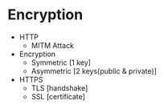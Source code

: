 # Encryption

- HTTP
  - MITM Attack
- Encryption
  - Symmetric [1 key]
  - Asymmetric [2 keys(public & private)]
- HTTPS
  - TLS [handshake]
  - SSL [certificate]
